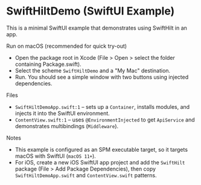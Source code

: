 SwiftHiltDemo (SwiftUI Example)
==============================

This is a minimal SwiftUI example that demonstrates using SwiftHilt in an app.

Run on macOS (recommended for quick try-out)
- Open the package root in Xcode (File > Open > select the folder containing Package.swift).
- Select the scheme `SwiftHiltDemo` and a "My Mac" destination.
- Run. You should see a simple window with two buttons using injected dependencies.

Files
- `SwiftHiltDemoApp.swift:1` – sets up a `Container`, installs modules, and injects it into the SwiftUI environment.
- `ContentView.swift:1` – uses `@EnvironmentInjected` to get `ApiService` and demonstrates multibindings (`Middleware`).

Notes
- This example is configured as an SPM executable target, so it targets macOS with SwiftUI (`macOS 11+`).
- For iOS, create a new iOS SwiftUI app project and add the `SwiftHilt` package (File > Add Package Dependencies), then copy `SwiftHiltDemoApp.swift` and `ContentView.swift` patterns.

